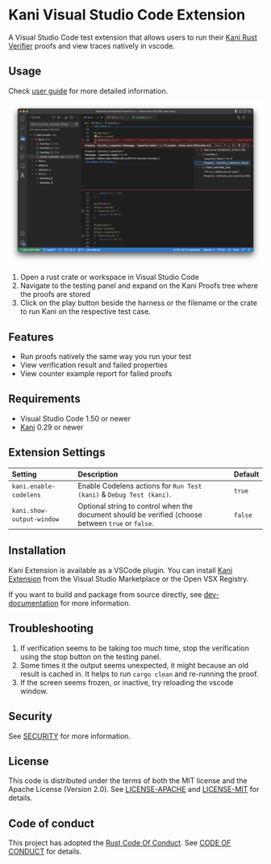 # Kani Visual Studio Code Extension

A Visual Studio Code test extension that allows users to run their [Kani Rust Verifier](https://github.com/model-checking/kani) proofs and view traces natively in vscode.

## Usage

Check [user guide](docs/user-guide.md) for more detailed information.

![Kani Usage](resources/screenshots/kani-demo.png)

1.  Open a rust crate or workspace in Visual Studio Code
2.  Navigate to the testing panel and expand on the Kani Proofs tree where the proofs are stored
3.  Click on the play button beside the harness or the filename or the crate to run Kani on the respective test case.

## Features

-   Run proofs natively the same way you run your test
-   View verification result and failed properties
-   View counter example report for failed proofs

## Requirements

-   Visual Studio Code 1.50 or newer
-   [Kani](https://github.com/model-checking/kani) 0.29 or newer

## Extension Settings

| Setting                           | Description                                                                                                                                                                                        | Default                                                        |
| :-------------------------------- | :------------------------------------------------------------------------------------------------------------------------------------------------------------------------------------------------- | :------------------------------------------------------------- |
| `kani.enable-codelens` | Enable Codelens actions for `Run Test (kani)` & `Debug Test (kani)`.                                                                                                      | `true`                                                         |
| `kani.show-output-window`     | Optional string to control when the document should be verified (choose between `true` or `false`.                                                                                 | `false`                                                     |


## Installation

Kani Extension is available as a VSCode plugin. You can install [Kani Extension](https://marketplace.visualstudio.com/items?itemName=model-checking.kani-vscode-extension) from the Visual Studio Marketplace or the Open VSX Registry.

If you want to build and package from source directly, see [dev-documentation](docs/dev-documentation.md) for more information.

## Troubleshooting

1. If verification seems to be taking too much time, stop the verification using the stop button on the testing panel.
2. Some times it the output seems unexpected, it might because an old result is cached in. It helps to run `cargo clean` and re-running the proof.
3. If the screen seems frozen, or inactive, try reloading the vscode window.

## Security

See [SECURITY](.github/SECURITY.md) for more information.

## License

This code is distributed under the terms of both the MIT license and the Apache License (Version 2.0).
See [LICENSE-APACHE](LICENSE-APACHE) and [LICENSE-MIT](LICENSE-MIT) for details.

## Code of conduct

This project has adopted the [Rust Code Of Conduct](https://www.rust-lang.org/policies/code-of-conduct).
See [CODE OF CONDUCT](CODE_OF_CONDUCT.md) for details.
